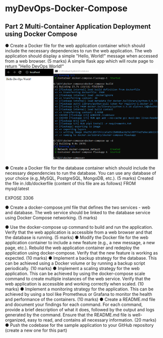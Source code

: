 # myDevOps-Docker-Compose
## Part 2 Multi-Container Application Deployment using Docker Compose

●	Create a Docker file for the web application container which should include the necessary dependencies to run the web application. The web application should display a simple "Hello, World!" message when accessed from a web browser. (5 marks)
A simple flask app which will route page to return "Hello DevOps World!"
![Alt text](image.png)

●	Create a Docker file for the database container which should include the necessary dependencies to run the database. You can use any database of your choice (e.g.,MySQL, PostgreSQL, MongoDB, etc.). (5 marks)
Created the file in /db/dockerfile 
(content of this file are as follows)
FROM mysql:latest

EXPOSE 3306

●	Create a docker-compose.yml file that defines the two services - web and database. The web service should be linked to the database service using Docker Compose networking. (5 marks)

●	Use the docker-compose up command to build and run the application. Verify that the web application is accessible from a web browser and that the database is running. (5 marks)
●	Modify the Docker file for the web application container to include a new feature (e.g., a new message, a new page, etc.). Rebuild the web application container and redeploy the application using docker-compose. Verify that the new feature is working as expected. (10 marks)
●	Implement a backup strategy for the database. This can be achieved using a Docker volume or by running a backup script periodically. (10 marks)
●	Implement a scaling strategy for the web application. This can be achieved by using the docker-compose scale command to create multiple instances of the web service. Verify that the web application is accessible and working correctly when scaled. (10 marks)
●	Implement a monitoring strategy for the application. This can be achieved by using a tool like Prometheus or Grafana to monitor the health and performance of the containers. (10 marks)
●	Create a README.md file and document your findings for each command. For each command, provide a brief description of what it does, followed by the output and logs generated by the command. Ensure that the README.md file is well-organized, easy to read, and contains all necessary information. (20 marks)
●	Push the codebase for the sample application to your GitHub repository (create a new one for this part)
